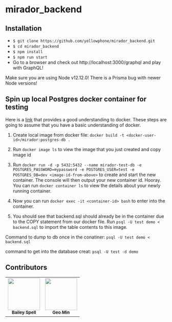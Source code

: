 # mirador_backend

## Installation

- `$ git clone https://github.com/yellowphone/mirador_backend.git`
- `$ cd mirador_backend`
- `$ npm install`
- `$ npm run start`
- Go to a browser and check out http://localhost:3000/graphql and play with GraphQL!

Make sure you are using Node v12.12.0! There is a Prisma bug with newer Node versions!

## Spin up local Postgres docker container for testing
Here is a [link](https://engineering.land.tech/understanding-docker/#:~:text=Understanding%20Docker%201%20Understanding%20the%20Docker%20Image.%20A,The%20Docker%20Ecosystem.%20...%205%20Final%20Notes.) that provides 
a good understanding to docker. These steps are going to assume that you have a 
basic understanding of docker. 

1. Create local image from docker file: `docker build -t <docker-user-id>/mirador:postgres-db .`

2. Run `docker image ls` to view the image that you just created and copy image id

3. Run `docker run -d -p 5432:5432 --name mirador-test-db -e POSTGRES_PASSWORD=mypassword -e POSTGRES_USER=test -e POSTGRES_DB=dev <image-id-from-above>` to create and start the new container.
The console will then output your new container id. Hooray. You can run `docker container ls` to
view the details about your newly running container.

4. Now you can run `docker exec -it <container-id> bash` to enter into the container.

5. You should see that backend.sql should already be in the container due to the COPY statement
from our docker file. Run `psql -U test demo < backend.sql` to import the table contents to this image.

Command to dump to db once in the conatiner: `psql -U test demo < backend.sql`

command to get into the database creat: `psql -U test -d demo`

## Contributors

<table>
  <tr>
    <td align="center">
        <a href="https://github.com/baileyg2016" target="_blank"><img src="https://avatars3.githubusercontent.com/u/23178729?s=460&v=4" width="100px;" alt=""/>
            <br />
            <sub><b text-align="center">Bailey Spell</b></sub>
        </a>
    </td>
    <td align="center">
        <a href="https://github.com/geomin76" target="_blank"><img src="https://avatars2.githubusercontent.com/u/31418725?s=460&v=4" width="100px;" alt=""/>
            <br />
            <sub><b text-align="center">Geo Min</b></sub>
        </a>
    </td>
  </tr>
</table>